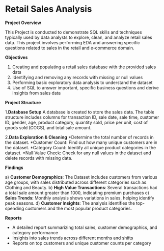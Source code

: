 # Retail Sales Analysis

**Project Overview**

This Project is conducted to demonstrate SQL skills and techniques typically used by data analysts to explore, clean, and analyze retail sales data. This project involves performing EDA and answering specific questions related to sales in the retail and e-commerce domain.

**Objectives**

1) Creating and populating a retail sales database with the provided sales data
2) Identifying and removing any records with missing or null values
3) Performing basic exploratory data analysis to understand the dataset
4) Use of SQL to answer important, specific business questions and derive insights from sales data

**Project Structure**

1.**Database Setup**
A database is created to store the sales data. The table structure includes columns for transaction ID, sale date, sale time, customer ID, gender, age, product category, quantity sold, price per unit, cost of goods sold (COGS), and total sale amount.

2.**Data Exploration & Cleaning**
*Determine the total number of records in the dataset.
*Customer Count: Find out how many unique customers are in the dataset.
*Category Count: Identify all unique product categories in the dataset.
*Null Value Check: Check for any null values in the dataset and delete records with missing data.

**Findings**

a) **Customer Demographics**: The Dataset includes customers from various age groups, with sales distributed across 
   different categories such as Clothing and Beauty.
b) **High Value Transactions**: Several transactions had a total sale amount greater than 1000, indicating premium 
   purchases
c) **Sales Trends**: Monthly analysis shows variations in sales, helping identify peak seasons.
d) **Customer Insights**: The analysis identifies the top-spending customers and the most popular product categories.

**Reports**
* A detailed report summarizing total sales, customer demographics, and category performance
* Insights into sales trends across different months and shifts
* Reports on top customers and unique customer counts per category
